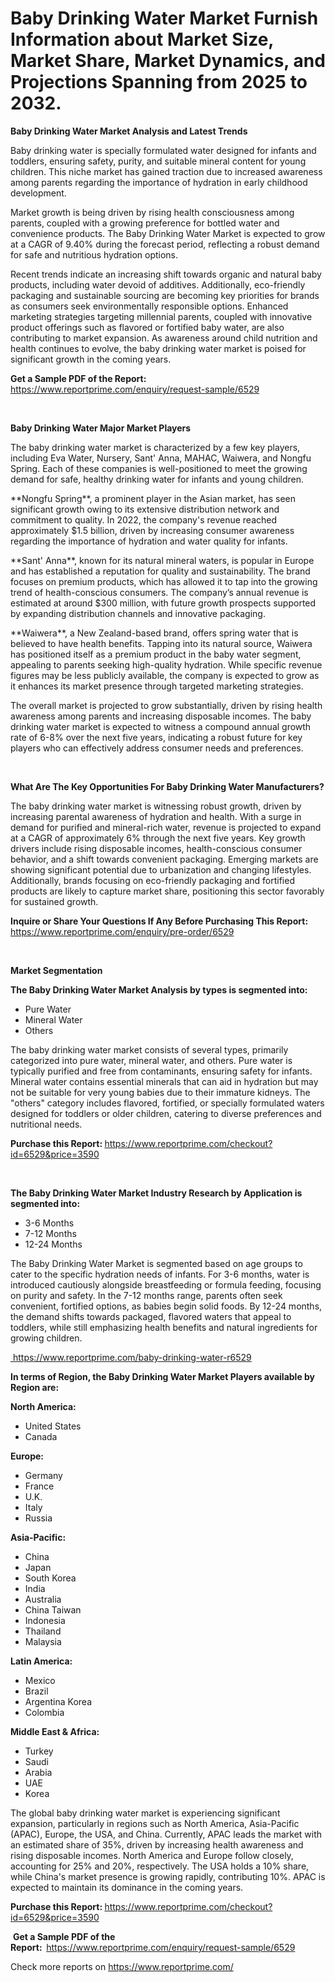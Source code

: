 <p><h1>Baby Drinking Water Market Furnish Information about Market Size, Market Share, Market Dynamics, and Projections Spanning from 2025 to 2032.</h1></p><p><strong>Baby Drinking Water Market Analysis and Latest Trends</strong></p>
<p><p>Baby drinking water is specially formulated water designed for infants and toddlers, ensuring safety, purity, and suitable mineral content for young children. This niche market has gained traction due to increased awareness among parents regarding the importance of hydration in early childhood development. </p><p>Market growth is being driven by rising health consciousness among parents, coupled with a growing preference for bottled water and convenience products. The Baby Drinking Water Market is expected to grow at a CAGR of 9.40% during the forecast period, reflecting a robust demand for safe and nutritious hydration options. </p><p>Recent trends indicate an increasing shift towards organic and natural baby products, including water devoid of additives. Additionally, eco-friendly packaging and sustainable sourcing are becoming key priorities for brands as consumers seek environmentally responsible options. Enhanced marketing strategies targeting millennial parents, coupled with innovative product offerings such as flavored or fortified baby water, are also contributing to market expansion. As awareness around child nutrition and health continues to evolve, the baby drinking water market is poised for significant growth in the coming years.</p></p>
<p><strong>Get a Sample PDF of the Report:&nbsp;</strong> <a href="https://www.reportprime.com/enquiry/request-sample/6529?utm_campaign=2747&utm_medium=2&utm_source=Github&utm_content=ia&utm_term=19032025&utm_id=baby-drinking-water">https://www.reportprime.com/enquiry/request-sample/6529</a></p>
<p>&nbsp;</p>
<p><strong>Baby Drinking Water Major Market Players</strong></p>
<p><p>The baby drinking water market is characterized by a few key players, including Eva Water, Nursery, Sant' Anna, MAHAC, Waiwera, and Nongfu Spring. Each of these companies is well-positioned to meet the growing demand for safe, healthy drinking water for infants and young children.</p><p>**Nongfu Spring**, a prominent player in the Asian market, has seen significant growth owing to its extensive distribution network and commitment to quality. In 2022, the company's revenue reached approximately $1.5 billion, driven by increasing consumer awareness regarding the importance of hydration and water quality for infants.</p><p>**Sant' Anna**, known for its natural mineral waters, is popular in Europe and has established a reputation for quality and sustainability. The brand focuses on premium products, which has allowed it to tap into the growing trend of health-conscious consumers. The company’s annual revenue is estimated at around $300 million, with future growth prospects supported by expanding distribution channels and innovative packaging.</p><p>**Waiwera**, a New Zealand-based brand, offers spring water that is believed to have health benefits. Tapping into its natural source, Waiwera has positioned itself as a premium product in the baby water segment, appealing to parents seeking high-quality hydration. While specific revenue figures may be less publicly available, the company is expected to grow as it enhances its market presence through targeted marketing strategies.</p><p>The overall market is projected to grow substantially, driven by rising health awareness among parents and increasing disposable incomes. The baby drinking water market is expected to witness a compound annual growth rate of 6-8% over the next five years, indicating a robust future for key players who can effectively address consumer needs and preferences.</p></p>
<p>&nbsp;</p>
<p><strong>What Are The Key Opportunities For Baby Drinking Water Manufacturers?</strong></p>
<p><p>The baby drinking water market is witnessing robust growth, driven by increasing parental awareness of hydration and health. With a surge in demand for purified and mineral-rich water, revenue is projected to expand at a CAGR of approximately 6% through the next five years. Key growth drivers include rising disposable incomes, health-conscious consumer behavior, and a shift towards convenient packaging. Emerging markets are showing significant potential due to urbanization and changing lifestyles. Additionally, brands focusing on eco-friendly packaging and fortified products are likely to capture market share, positioning this sector favorably for sustained growth.</p></p>
<p><strong>Inquire or Share Your Questions If Any Before Purchasing This Report:</strong> <a href="https://www.reportprime.com/enquiry/pre-order/6529?utm_campaign=2747&utm_medium=2&utm_source=Github&utm_content=ia&utm_term=19032025&utm_id=baby-drinking-water">https://www.reportprime.com/enquiry/pre-order/6529</a></p>
<p>&nbsp;</p>
<p><strong>Market Segmentation</strong></p>
<p><strong>The Baby Drinking Water Market Analysis by types is segmented into:</strong></p>
<p><ul><li>Pure Water</li><li>Mineral Water</li><li>Others</li></ul></p>
<p><p>The baby drinking water market consists of several types, primarily categorized into pure water, mineral water, and others. Pure water is typically purified and free from contaminants, ensuring safety for infants. Mineral water contains essential minerals that can aid in hydration but may not be suitable for very young babies due to their immature kidneys. The "others" category includes flavored, fortified, or specially formulated waters designed for toddlers or older children, catering to diverse preferences and nutritional needs.</p></p>
<p><strong>Purchase this Report:&nbsp;</strong><a href="https://www.reportprime.com/checkout?id=6529&price=3590&utm_campaign=2747&utm_medium=2&utm_source=Github&utm_content=ia&utm_term=19032025&utm_id=baby-drinking-water">https://www.reportprime.com/checkout?id=6529&price=3590</a></p>
<p>&nbsp;</p>
<p><strong>The Baby Drinking Water Market Industry Research by Application is segmented into:</strong></p>
<p><ul><li>3-6 Months</li><li>7-12 Months</li><li>12-24 Months</li></ul></p>
<p><p>The Baby Drinking Water Market is segmented based on age groups to cater to the specific hydration needs of infants. For 3-6 months, water is introduced cautiously alongside breastfeeding or formula feeding, focusing on purity and safety. In the 7-12 months range, parents often seek convenient, fortified options, as babies begin solid foods. By 12-24 months, the demand shifts towards packaged, flavored waters that appeal to toddlers, while still emphasizing health benefits and natural ingredients for growing children.</p></p>
<p><a href="https://www.reportprime.com/baby-drinking-water-r6529?utm_campaign=2747&utm_medium=2&utm_source=Github&utm_content=ia&utm_term=19032025&utm_id=baby-drinking-water">&nbsp;https://www.reportprime.com/baby-drinking-water-r6529</a></p>
<p><strong>In terms of Region, the Baby Drinking Water Market Players available by Region are:</strong></p>
<p>
    <p> <strong> North America: </strong>
        <ul>
            <li>United States</li>
            <li>Canada</li>
        </ul>
        </p> 
    <p> <strong> Europe: </strong>
        <ul>
            <li>Germany</li>
            <li>France</li>
            <li>U.K.</li>
            <li>Italy</li>
            <li>Russia</li>
        </ul>
        </p> 
    <p> <strong> Asia-Pacific: </strong>
        <ul>
            <li>China</li>
            <li>Japan</li>
            <li>South Korea</li>
            <li>India</li>
            <li>Australia</li>
            <li>China Taiwan</li>
            <li>Indonesia</li>
            <li>Thailand</li>
            <li>Malaysia</li>
        </ul>
        </p> 
    <p> <strong> Latin America: </strong>
        <ul>
            <li>Mexico</li>
            <li>Brazil</li>
            <li>Argentina Korea</li>
            <li>Colombia</li>
        </ul>
        </p> 
    <p> <strong> Middle East & Africa: </strong>
        <ul>
            <li>Turkey</li>
            <li>Saudi</li>
            <li>Arabia</li>
            <li>UAE</li>
            <li>Korea</li>
        </ul>
    </p>
    </p>
<p><p>The global baby drinking water market is experiencing significant expansion, particularly in regions such as North America, Asia-Pacific (APAC), Europe, the USA, and China. Currently, APAC leads the market with an estimated share of 35%, driven by increasing health awareness and rising disposable incomes. North America and Europe follow closely, accounting for 25% and 20%, respectively. The USA holds a 10% share, while China's market presence is growing rapidly, contributing 10%. APAC is expected to maintain its dominance in the coming years.</p></p>
<p><strong>Purchase this Report: </strong><a href="https://www.reportprime.com/checkout?id=6529&price=3590&utm_campaign=2747&utm_medium=2&utm_source=Github&utm_content=ia&utm_term=19032025&utm_id=baby-drinking-water">https://www.reportprime.com/checkout?id=6529&price=3590</a></p>
<p>&nbsp;<strong>Get a Sample PDF of the Report:&nbsp;&nbsp;</strong><a href="https://www.reportprime.com/enquiry/request-sample/6529?utm_campaign=2747&utm_medium=2&utm_source=Github&utm_content=ia&utm_term=19032025&utm_id=baby-drinking-water">https://www.reportprime.com/enquiry/request-sample/6529</a></p>
<p><strong></strong></p>
<p>Check more reports on <a href="https://www.reportprime.com/?utm_campaign=2747&utm_medium=2&utm_source=Github&utm_content=ia&utm_term=19032025&utm_id=baby-drinking-water">https://www.reportprime.com/</a></p>